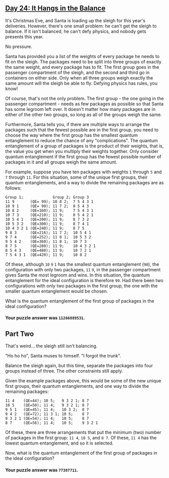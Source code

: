 ## [Day 24: It Hangs in the Balance](https://adventofcode.com/2015/day/23)

It's Christmas Eve, and Santa is loading up the sleigh for this year's
deliveries. However, there's one small problem: he can't get the sleigh to
balance. If it isn't balanced, he can't defy physics, and nobody gets presents
this year.

No pressure.

Santa has provided you a list of the weights of every package he needs to fit on
the sleigh. The packages need to be split into three groups of exactly the same
weight, and every package has to fit. The first group goes in the passenger
compartment of the sleigh, and the second and third go in containers on either
side. Only when all three groups weigh exactly the same amount will the sleigh
be able to fly. Defying physics has rules, you know!

Of course, that's not the only problem. The first group - the one going in the
passenger compartment - needs as few packages as possible so that Santa has some
legroom left over. It doesn't matter how many packages are in either of the
other two groups, so long as all of the groups weigh the same.

Furthermore, Santa tells you, if there are multiple ways to arrange the packages
such that the fewest possible are in the first group, you need to choose the way
where the first group has the smallest quantum entanglement to reduce the chance
of any "complications". The quantum entanglement of a group of packages is the
product of their weights, that is, the value you get when you multiply their
weights together. Only consider quantum entanglement if the first group has the
fewest possible number of packages in it and all groups weigh the same amount.

For example, suppose you have ten packages with weights `1` through `5` and `7`
through `11`. For this situation, some of the unique first groups, their quantum
entanglements, and a way to divide the remaining packages are as follows:

```text
Group 1;             Group 2; Group 3
11 9       (QE= 99); 10 8 2;  7 5 4 3 1
10 9 1     (QE= 90); 11 7 2;  8 5 4 3
10 8 2     (QE=160); 11 9;    7 5 4 3 1
10 7 3     (QE=210); 11 9;    8 5 4 2 1
10 5 4 1   (QE=200); 11 9;    8 7 3 2
10 5 3 2   (QE=300); 11 9;    8 7 4 1
10 4 3 2 1 (QE=240); 11 9;    8 7 5
9 8 3      (QE=216); 11 7 2;  10 5 4 1
9 7 4      (QE=252); 11 8 1;  10 5 3 2
9 5 4 2    (QE=360); 11 8 1;  10 7 3
8 7 5      (QE=280); 11 9;    10 4 3 2 1
8 5 4 3    (QE=480); 11 9;    10 7 2 1
7 5 4 3 1  (QE=420); 11 9;    10 8 2
```

Of these, although `10` `9` `1` has the smallest quantum entanglement (`90`),
the configuration with only two packages, `11` `9`, in the passenger compartment
gives Santa the most legroom and wins. In this situation, the quantum
entanglement for the ideal configuration is therefore `99`. Had there been two
configurations with only two packages in the first group, the one with the
smaller quantum entanglement would be chosen.

What is the quantum entanglement of the first group of packages in the ideal
configuration?

#### Your puzzle answer was `11266889531`.

## Part Two

That's weird... the sleigh still isn't balancing.

"Ho ho ho", Santa muses to himself. "I forgot the trunk".

Balance the sleigh again, but this time, separate the packages into four groups
instead of three. The other constraints still apply.

Given the example packages above, this would be some of the new unique first
groups, their quantum entanglements, and one way to divide the remaining
packages:

```text
11 4    (QE=44); 10 5;   9 3 2 1; 8 7
10 5    (QE=50); 11 4;   9 3 2 1; 8 7
9 5 1   (QE=45); 11 4;   10 3 2;  8 7
9 4 2   (QE=72); 11 3 1; 10 5;    8 7
9 3 2 1 (QE=54); 11 4;   10 5;    8 7
8 7     (QE=56); 11 4;   10 5;    9 3 2 1
```

Of these, there are three arrangements that put the minimum (two) number of
packages in the first group: `11 4`, `10 5`, and `8 7`. Of these, `11 4` has the
lowest quantum entanglement, and so it is selected.

Now, what is the quantum entanglement of the first group of packages in the
ideal configuration?

#### Your puzzle answer was `77387711`.
